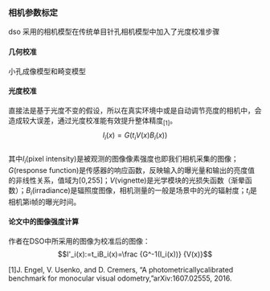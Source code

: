 ### 相机参数标定
dso 采用的相机模型在传统单目针孔相机模型中加入了光度校准步骤

#### 几何校准    
小孔成像模型和畸变模型
#### 光度校准   
直接法是基于光度不变的假设，所以在真实环境中或是自动调节亮度的相机中，会造成较大误差，通过光度校准能有效提升整体精度<sub>[1]</sub>。  
$$I_i(x)=G(t_iV(x)B_i(x))$$  
其中$I_i$(pixel intensity)是被观测的图像像素强度也即我们相机采集的图像；$G$(response function)是传感器的响应函数，反映输入的曝光量和输出的亮度值的非线性关系，值域为[0,255]；$V$(vignette)是光学模块的光损失函数（渐晕函数）；$B_i$(irradiance)是辐照度图像，相机测量的一般是场景中的光的辐射度；$t_i$是相机第i帧的曝光时间。

#### 论文中的图像强度计算
作者在DSO中所采用的图像为校准后的图像：  
$$I'_i(x):=t_iB_i(x)=\frac {G^-1(I_i(x))} {V(x)}$$




[1]J.  Engel,  V.  Usenko,  and  D.  Cremers,  “A  photometricallycalibrated  benchmark  for  monocular  visual  odometry,”arXiv:1607.02555, 2016.